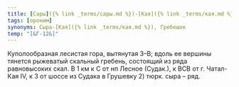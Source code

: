 ```yaml
---
title: [Сары]({% link _terms/сары.md %})-[Кая]({% link _terms/кая.md %}) IV
tags: [ороним]
synonyms: Сыра-[Кая]({% link _terms/кая.md %}), Гребешок
temp: "[&Г-12&]"
---
```


Куполообразная лесистая гора, вытянутая З–В; вдоль ее вершины тянется рыжеватый
скальный гребень, состоящий из ряда равновысоких скал. В 1 км к С от нп Лесное
(Судак.), к ВСВ от г. Чатал-Кая IV, к З от шоссе из Судака в Грушевку 2) тюрк.
сыра – ряд.
